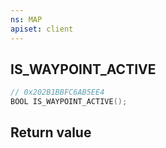 ```yaml
---
ns: MAP
apiset: client
---
```

## IS_WAYPOINT_ACTIVE

```c
// 0x202B1BBFC6AB5EE4
BOOL IS_WAYPOINT_ACTIVE();
```



## Return value

